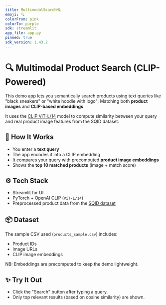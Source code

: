 ```yaml
---
title: MultimodalSearchML
emoji: 🔍
colorFrom: pink
colorTo: purple
sdk: streamlit
app_file: app.py
pinned: true
sdk_version: 1.43.2
---
```


# 🔍 Multimodal Product Search (CLIP-Powered)

This demo app lets you semantically search products using text queries like "black sneakers" or "white hoodie with logo"; Matching both **product images** and **CLIP-based embeddings**.

It uses the [CLIP ViT-L/14](https://github.com/openai/CLIP) model to compute similarity between your query and real product image features from the SQID dataset.

## 🚀 How It Works

- You enter a **text query**
- The app encodes it into a CLIP embedding
- It compares your query with precomputed **product image embeddings**
- Shows the **top 10 matched products** (image + match score)

## ⚙️ Tech Stack

- Streamlit for UI
- PyTorch + OpenAI CLIP (`ViT-L/14`)
- Preprocessed product data from the [SQID dataset](https://github.com/Crossing-Minds/shopping-queries-image-dataset)

## 📦 Dataset

The sample CSV used (`products_sample.csv`) includes:
- Product IDs
- Image URLs
- CLIP image embeddings

NB: Embeddings are precomputed to keep the demo lightweight.

## ✨ Try It Out

- Click the "Search" button after typing a query.
- Only top relevant results (based on cosine similarity) are shown.